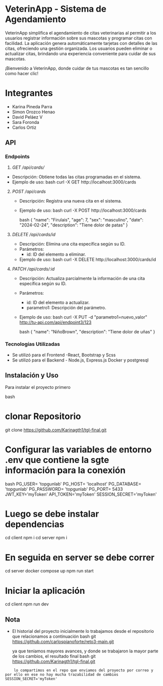 # VeterinApp - Sistema de Agendamiento

VeterinApp simplifica el agendamiento de citas veterinarias al permitir a los usuarios registrar información sobre sus mascotas y programar citas con facilidad. La aplicación genera automáticamente tarjetas con detalles de las citas, ofreciendo una gestión organizada. Los usuarios pueden eliminar o actualizar citas, brindando una experiencia conveniente para cuidar de sus mascotas. 

¡Bienvenido a VeterinApp, donde cuidar de tus mascotas es tan sencillo como hacer clic!

# Integrantes
* Karina Pineda Parra
* Simon Orozco Henao
* David Peláez V
* Sara Foronda
* Carlos Ortiz

## API

### Endpoints
1. *GET /api/cards/*
- Descripción: Obtiene todas las citas programadas en el sistema.
- Ejemplo de uso:
     bash
     curl -X GET http://localhost:3000/cards
     
2. *POST /api/cards*
   - Descripción: Registra una nueva cita en el sistema.
   - Ejemplo de uso:
     bash
     curl -X POST http://localhost:3000/cards
     

     bash
    {
        "name": "Firulais",
        "age": 7,
        "sex": "masculino",
        "date": "2024-02-24",
        "description": "Tiene dolor de patas"
    }
     
3. *DELETE /api/cards/id*
   - Descripción: Elimina una cita específica según su ID.
   - Parámetros:
     - id: ID del elemento a eliminar.
   - Ejemplo de uso:
     bash
     curl -X DELETE http://localhost:3000/cards/id
     
4. *PATCH /api/cards/:id*
   - Descripción: Actualiza parcialmente la información de una cita específica según su ID.
   - Parámetros:
     - id: ID del elemento a actualizar.
     - parametro1: Descripción del parámetro.
   - Ejemplo de uso:
     bash
     curl -X PUT -d "parametro1=nuevo_valor" http://tu-api.com/api/endpoint3/123
    
     bash
    {
        "name": "NiñoBrown",
        "description": "Tiene dolor de uñas"
    }
     
### Tecnologías Utilizadas
- Se utilizó para el Frontend -React, Bootstrap y Scss
- Se utilizó para el Backend - Node.js, Express.js Docker y postgresql 

## Instalación y Uso
Para instalar el proyecto primero 

bash
# clonar Repositorio
git clone https://github.com/Karinagth1/tgl-final.git
# Configurar las variables de entorno .env que contiene la sgte información para la conexión

 bash
        PG_USER= 'topgunlab'
        PG_HOST= 'localhost'
        PG_DATABASE= 'topgunlab'
        PG_PASSWORD= 'topgunlab'
        PG_PORT= 5433 
        JWT_KEY='myToken'
        API_TOKEN='myToken'
        SESSION_SECRET='myToken'

# Luego se debe instalar dependencias 
cd client
npm i 
cd server
npm i 
# En seguida en server se debe correr 

cd server
docker compose up 
npm run start
# Iniciar la aplicación
cd client 
npm run dev



## Nota
- El historial del proyecto inicialmente lo trabajamos desde el repositorio que relacionamos a continuación
bash
 git https://github.com/carlospianoforte/reto3-main.git

  ya que teniamos mayores avances, y donde se trabajaron la mayor parte de los cambios, el resultado final 
bash
 git https://github.com/Karinagth1/tgl-final.git
```
    lo compartimos en el repo que enviamos del proyecto por correo y por ello en ese no hay mucha trazabilidad de cambios
SESSION_SECRET='myToken'